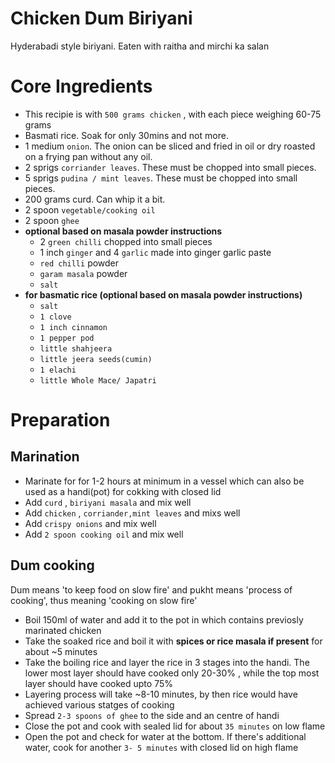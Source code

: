 # Chicken Dum Biriyani 

Hyderabadi style biriyani. Eaten with raitha and mirchi ka salan


# Core Ingredients
 - This recipie is with `500 grams chicken`  , with each piece weighing 60-75 grams
 - Basmati rice. Soak for only 30mins and not more.
 - 1 medium `onion`. The onion can be sliced and fried in oil or dry roasted on a frying pan without any oil.
 - 2 sprigs `corriander leaves`. These must be chopped into small pieces.
 - 5 sprigs `pudina / mint leaves`. These must be chopped into small pieces.
 - 200 grams curd. Can whip it a bit.
 - 2 spoon `vegetable/cooking oil`
 - 2 spoon `ghee`
 - **optional based on masala powder instructions**
   -  2 `green chilli` chopped into small pieces
   -  1 inch `ginger` and 4 `garlic` made into ginger garlic paste
   -  `red chilli` powder
   -  `garam masala` powder
   -  `salt`
  - **for basmatic rice (optional based on masala powder instructions)**
     - `salt`
     - `1 clove`
     - `1 inch cinnamon`
     - `1 pepper pod`
     - `little shahjeera`
     - `little jeera seeds(cumin)`
     - `1 elachi`
     - `little Whole Mace/ Japatri`



 # Preparation

 ## Marination
   - Marinate for for 1-2 hours at minimum in a vessel which can also be used as a handi(pot) for cokking with closed lid
   - Add `curd` , `biriyani masala` and mix well
   - Add `chicken` , `corriander,mint leaves` and mixs well
   - Add `crispy onions` and mix well
   - Add `2 spoon cooking oil` and mix well
 
## Dum cooking
Dum means 'to keep food on slow fire' and pukht means 'process of cooking', thus meaning 'cooking on slow fire'
 - Boil 150ml of water and add it to the pot in which contains previosly marinated chicken 
 - Take the soaked rice and boil it with **spices or rice masala if present** for about ~5 minutes
 - Take the boiling rice and layer the rice in 3 stages into the handi. The lower most layer should have cooked only 20-30% , while the top most layer should have cooked upto 75%
 - Layering process will take ~8-10 minutes, by then rice would have achieved various statges of cooking
 - Spread `2-3 spoons of ghee` to the side and an centre of handi
 - Close the pot and cook with sealed lid for about `35 minutes` on low flame
 - Open the pot and check for water at the bottom. If there's additional water, cook for another `3- 5 minutes` with closed lid on high flame






